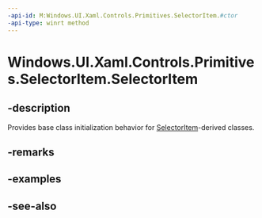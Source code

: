 ```yaml
---
-api-id: M:Windows.UI.Xaml.Controls.Primitives.SelectorItem.#ctor
-api-type: winrt method
---
```


<!-- Method syntax
protected SelectorItem()
-->

# Windows.UI.Xaml.Controls.Primitives.SelectorItem.SelectorItem

## -description
Provides base class initialization behavior for [SelectorItem](selectoritem.md)-derived classes.


## -remarks

## -examples

## -see-also
